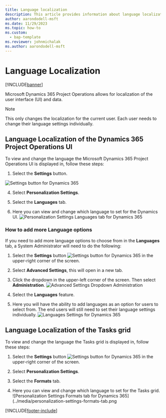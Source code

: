 ```yaml
---
title: Language localization
description: This article provides information about language localization in Dynamics 365 Project Operations.
author: aarondodell-msft
ms.date: 11/29/2023
ms.topic: how-to
ms.custom: 
  - bap-template
ms.reviewer: johnmichalak
ms.author: aarondodell-msft
---
```


# Language Localization

[!INCLUDE[banner](../includes/banner.md)]

Microsoft Dynamics 365 Project Operations allows for localization of the user interface (UI) and data.

> [!NOTE]
> This only changes the localization for the current user. Each user needs to change their language settings individually.

## Language Localization of the Dynamics 365 Project Operations UI

To view and change the language the Microsoft Dynamics 365 Project Operations UI is displayed in, follow these steps:

1. Select the **Settings** button.

  ![Settings button for Dynamics 365](../media/settings-button.png)

4. Select **Personalization Settings**.

5. Select the **Languages** tab.

6. Here you can view and change which language to set for the Dynamics UI.
![Personalization Settings Languages tab for Dynamics 365](../media/personalization-settings-languages-tab.png)

### How to add more Language options
If you need to add more language options to choose from in the **Languages** tab, a System Administrator will need to do the following:

1. Select the **Settings** button ![Settings button for Dynamics 365](../media/settings-button.png) in the upper-right corner of the screen.

2. Select **Advanced Settings**, this will open in a new tab.

3. Click the dropdown in the upper-left corner of the screen. Then select **Administration**.
![Advanced Settings Dropdown Administration](../media/advanced-settings-dropdown-administration.png)

4. Select the **Languages** feature.

5. Here you will have the ability to add languages as an option for users to select from. The end users will still need to set their language settings individually.
![Languages Settings for Dynamics 365](../media/advanced-settings-language-settings.png)

## Language Localization of the Tasks grid
To view and change the language the Tasks grid is displayed in, follow these steps:

1. Select the **Settings** button ![Settings button for Dynamics 365](../media/settings-button.png) in the upper-right corner of the screen.

2. Select **Personalization Settings**.

3. Select the **Formats** tab.

4. Here you can view and change which language to set for the Tasks grid.
![Personalization Settings Formats tab for Dynamics 365](../media/personalization-settings-formats-tab.png

[!INCLUDE[footer-include](../includes/footer-banner.md)]
